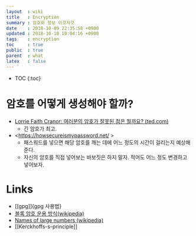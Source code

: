 ```yaml
---
layout  : wiki
title   : Encryption
summary : 암호화 정보 이것저것
date    : 2018-10-09 22:35:58 +0900
updated : 2018-10-10 10:04:16 +0900
tags    : encryption
toc     : true
public  : true
parent  : what
latex   : false
---
```

* TOC
{:toc}


# 암호를 어떻게 생성해야 할까?

* [Lorrie Faith Cranor: 여러분의 암호가 잘못된 점은 뭘까요? (ted.com)](https://www.ted.com/talks/lorrie_faith_cranor_what_s_wrong_with_your_pa_w0rd?language=ko#t-1128858 )
    * 긴 암호가 최고.
* <https://howsecureismypassword.net/ >
    * 패스워드를 넣으면 해당 암호를 깨는 데에 어느 정도의 시간이 걸리는지 예상해준다.
    * 자신의 암호를 직접 넣어보는 바보짓은 하지 말자. 적어도 어느 정도 변경하고 넣어보자.

# Links

* [[gpg]]{gpg 사용법}
* [블록 암호 운용 방식(wikipedia)](https://ko.wikipedia.org/wiki/%EB%B8%94%EB%A1%9D_%EC%95%94%ED%98%B8_%EC%9A%B4%EC%9A%A9_%EB%B0%A9%EC%8B%9D )
* [Names of large numbers (wikipedia)](https://en.wikipedia.org/wiki/Names_of_large_numbers )
* [[Kerckhoffs-s-principle]]


